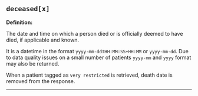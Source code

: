 ## `deceased[x]`

<b>Definition:</b>

The date and time on which a person died or is officially deemed to have died, if applicable and known.

It is a datetime in the format `yyyy-mm-ddTHH:MM:SS+HH:MM` or `yyyy-mm-dd`. Due to data quality issues on a small number of patients `yyyy-mm` and `yyyy` format may also be returned.

When a patient tagged as `very restricted` is retrieved, death date is removed from the response.

---